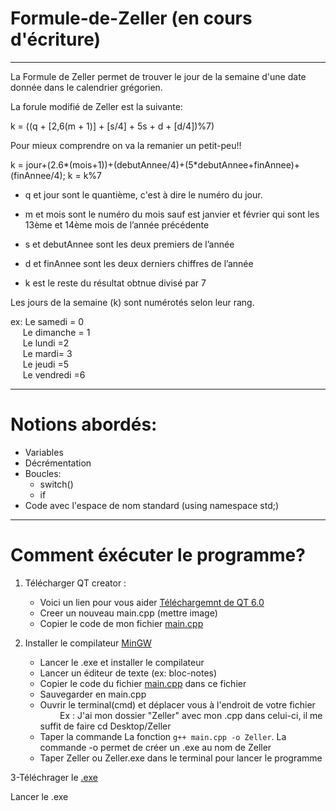 # Formule-de-Zeller (en cours d'écriture)

--------------------------

La Formule de Zeller permet de trouver le jour de la semaine d'une date donnée dans le calendrier grégorien.

La forule modifié de Zeller est la suivante:

k = ((q + [2,6(m + 1)] + [s/4] + 5s + d + [d/4])%7)

Pour mieux comprendre on va la remanier un petit-peu!!

k = jour+(2.6*(mois+1))+(debutAnnee/4)+(5*debutAnnee+finAnnee)+(finAnnee/4);
k = k%7
- q et jour sont le quantième, c'est à dire le numéro du jour.

- m et mois sont le numéro du mois sauf est janvier et février qui sont les 13ème et 14ème mois de l’année précédente

- s et debutAnnee sont les deux premiers de l’année

- d et finAnnee sont les deux derniers chiffres de l’année

- k est le reste du résultat obtnue divisé par 7 

Les jours de la semaine (k) sont numérotés selon leur rang.

ex: Le samedi = 0<br>
    &nbsp;&nbsp;&nbsp;&nbsp;&nbsp;Le dimanche = 1<br>
    &nbsp;&nbsp;&nbsp;&nbsp;&nbsp;Le lundi =2<br>
    &nbsp;&nbsp;&nbsp;&nbsp;&nbsp;Le mardi= 3<br>
    &nbsp;&nbsp;&nbsp;&nbsp;&nbsp;Le jeudi =5<br>
    &nbsp;&nbsp;&nbsp;&nbsp;&nbsp;Le vendredi =6

--------------------------------

# Notions abordés:

- Variables
- Décrémentation
- Boucles:
    - switch()
    - if<br>   
- Code avec l'espace de nom standard (using namespace std;)

-------------------------------------------
# Comment éxécuter le programme?
1. Télécharger QT creator :

    - Voici un lien pour vous aider [Téléchargemnt de QT 6.0](https://guillaumebelz.github.io/qt6/installation/)
    - Creer un nouveau main.cpp (mettre image)
    - Copier le code de mon fichier [main.cpp](https://github.com/Kuai-sama/Formule-de-Zeller/blob/main/main.cpp)
      
2. Installer le compilateur [MinGW](https://sourceforge.net/projects/mingw/files/latest/download)
 
    - Lancer le .exe et installer le compilateur
    - Lancer un éditeur de texte (ex: bloc-notes)
    - Copier le code du fichier [main.cpp](https://github.com/Kuai-sama/Formule-de-Zeller/blob/main/main.cpp) dans ce fichier
    - Sauvegarder en main.cpp
    - Ouvrir le terminal(cmd) et déplacer vous à l'endroit de votre fichier<br>
    &nbsp;&nbsp;&nbsp;&nbsp;&nbsp;&nbsp;&nbsp;&nbsp;Ex : J'ai mon dossier "Zeller" avec mon .cpp dans celui-ci, il me suffit de faire cd Desktop/Zeller
    - Taper la commande La fonction `g++ main.cpp -o Zeller`. La commande -o permet de créer un .exe au nom de Zeller
    - Taper Zeller ou Zeller.exe dans le terminal pour lancer le programme
 
 3-Téléchrager le [.exe](https://github.com/Kuai-sama/Formule-de-Zeller/blob/main/Zeller.exe)
 
 Lancer le .exe
 
 
 
 
